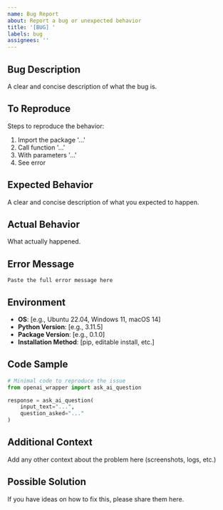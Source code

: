 ```yaml
---
name: Bug Report
about: Report a bug or unexpected behavior
title: '[BUG] '
labels: bug
assignees: ''
---
```


## Bug Description
A clear and concise description of what the bug is.

## To Reproduce
Steps to reproduce the behavior:
1. Import the package '...'
2. Call function '...'
3. With parameters '...'
4. See error

## Expected Behavior
A clear and concise description of what you expected to happen.

## Actual Behavior
What actually happened.

## Error Message
```
Paste the full error message here
```

## Environment
- **OS**: [e.g., Ubuntu 22.04, Windows 11, macOS 14]
- **Python Version**: [e.g., 3.11.5]
- **Package Version**: [e.g., 0.1.0]
- **Installation Method**: [pip, editable install, etc.]

## Code Sample
```python
# Minimal code to reproduce the issue
from openai_wrapper import ask_ai_question

response = ask_ai_question(
    input_text="...",
    question_asked="..."
)
```

## Additional Context
Add any other context about the problem here (screenshots, logs, etc.)

## Possible Solution
If you have ideas on how to fix this, please share them here.
